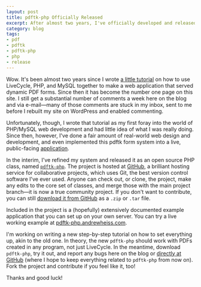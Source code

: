 ```yaml
---
layout: post
title: pdftk-php Officially Released
excerpt: After almost two years, I've officially developed and released pdftk-php--a script that lets you inject form data into a PDF with PHP.
category: blog
tags:
- pdf
- pdftk
- pdftk-php
- php
- release
---
```


Wow. It's been almost two years since I wrote [a little tutorial][tut] on how to use LiveCycle, PHP, and MySQL together to make a web application that served dynamic PDF forms. Since then it has become the number one page on this site. I still get a substantial number of comments a week here on the blog and via e-mail—many of those comments are stuck in my inbox, sent to me before I rebuilt my site on WordPress and enabled commenting.

Unfortunately, though, I wrote that tutorial as my first foray into the world of PHP/MySQL web development and had little idea of what I was really doing. Since then, however, I've done a fair amount of real-world web design and development, and even implemented this pdftk form system into a live, public-facing [application][mmlab]. 

In the interim, I've refined my system and released it as an open source PHP class, named [`pdftk-php`][pdftk-php]. The project is hosted at [GitHub][github], a brilliant hosting service for collaborative projects, which uses Git, the best version control software I've ever used. Anyone can check out, or clone, the project, make any edits to the core set of classes, and merge those with the main project branch—it is now a true community project. If you don't want to contribute, you can still [download it from GitHub][download] as a `.zip` or `.tar` file. 

Included in the project is a (hopefully) extensively documented example application that you can set up on your own server. You can try a live working example at [pdftk-php.andrewheiss.com][example].

I'm working on writing a new step-by-step tutorial on how to set everything up, akin to the old one. In theory, the new `pdftk-php` should work with PDFs created in any program, not just LiveCycle. In the meantime, download `pdftk-php`, try it out, and report any bugs here on the blog or [directly at GitHub][issues] (where I hope to keep everything related to `pdftk-php` from now on). Fork the project and contribute if you feel like it, too!

Thanks and good luck!

[tut]: http://www.andrewheiss.com/blog/2007/10/06/populating-a-livecycle-pdf-with-php-and-mysql/ "Populating a LiveCycle PDF with PHP and MySQL"
[mmlab]: http://mmlab.lib.byu.edu "HBLL Multimedia Lab"
[github]: http://github.com "GitHub"
[pdftk-php]: http://github.com/andrewheiss/pdftk-php/ "pdftk-php on GitHub"
[example]: http://pdftk-php.andrewheiss.com/ "Working pdftk-php example"
[download]: http://github.com/andrewheiss/pdftk-php/downloads "Download pdftk-php at GitHub"
[issues]: http://github.com/andrewheiss/pdftk-php/issues "Report an issue at GitHub"